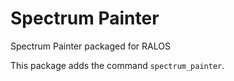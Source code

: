 # Spectrum Painter
Spectrum Painter packaged for RALOS

This package adds the command `spectrum_painter`.
